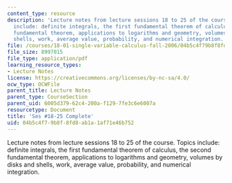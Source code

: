 ```yaml
---
content_type: resource
description: 'Lecture notes from lecture sessions 18 to 25 of the course.  Topics
  include: definite integrals, the first fundamental theorem of calculus, the second
  fundamental theorem, applications to logarithms and geometry, volumes by disks and
  shells, work, average value, probability, and numerical integration.'
file: /courses/18-01-single-variable-calculus-fall-2006/04b5c4f79b8f8fd8ab1a1af71e46b752_unit3_who_sept24.pdf
file_size: 8997015
file_type: application/pdf
learning_resource_types:
- Lecture Notes
license: https://creativecommons.org/licenses/by-nc-sa/4.0/
ocw_type: OCWFile
parent_title: Lecture Notes
parent_type: CourseSection
parent_uid: 6005d379-62c4-200a-f129-7fe3c6e6007a
resourcetype: Document
title: 'Ses #18-25 Complete'
uid: 04b5c4f7-9b8f-8fd8-ab1a-1af71e46b752
---
```

Lecture notes from lecture sessions 18 to 25 of the course.  Topics include: definite integrals, the first fundamental theorem of calculus, the second fundamental theorem, applications to logarithms and geometry, volumes by disks and shells, work, average value, probability, and numerical integration.